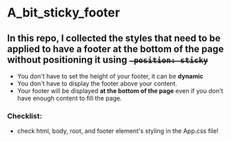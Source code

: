# A_bit_sticky_footer

In this repo, I collected the styles that need to be applied to have a footer at the bottom of the page without positioning it using ~~` position: sticky`~~
---
- You don't have to set the height of your footer, it can be **dynamic**
- You don't have to display the footer above your content.
- Your footer will be displayed **at the bottom of the page** even if you don't have enough content to fill the page.

### Checklist:

- check html, body, root, and footer element's styling in the App.css file!
